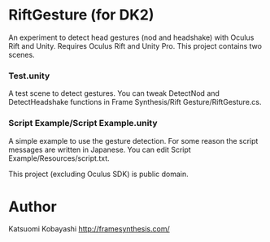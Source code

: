 RiftGesture (for DK2)
=====================
An experiment to detect head gestures (nod and headshake) with Oculus Rift and Unity.
Requires Oculus Rift and Unity Pro. This project contains two scenes.

### Test.unity

A test scene to detect gestures. You can tweak DetectNod and DetectHeadshake functions in Frame Synthesis/Rift Gesture/RiftGesture.cs.

### Script Example/Script Example.unity

A simple example to use the gesture detection. For some reason the script messages are written in Japanese. You can edit Script Example/Resources/script.txt.

This project (excluding Oculus SDK) is public domain.

# Author

Katsuomi Kobayashi
http://framesynthesis.com/


